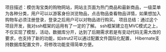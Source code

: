 项目描述：模仿淘宝类的购物网站，网站主页面为热门商品和最新商品，一级菜单为各种分类，用户可以以游客身份浏览物品，点击物品查看物品详情，如果想加入购物车必须注册登录，登录之后用户可以对物品进行购买。
项目总结：通过这个项目开发，我对ssh框架的运用有了一定的了解。
ssh框架建立在MVC模式之上，不仅实现了模型，活动，数据库分开，达到了后期需求若是有变动代码无需大改的要求，也支持了新的功能，如strut2可以通过配置文件国际化配置，
Hibernate支持数据库配置文件，将修改功能变得简单方便。
